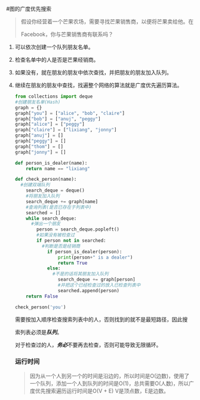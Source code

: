 #图的广度优先搜索

> 假设你经营着一个芒果农场，需要寻找芒果销售商，以便将芒果卖给他。在 
>
> Facebook，你与芒果销售商有联系吗？

1. 可以依次创建一个队列朋友名单。

2. 检查名单中的人是否是芒果经销商。

3. 如果没有，就在朋友的朋友中依次查找，并把朋友的朋友加入队列。

4. 继续在朋友的朋友中查找，找遍整个网络的算法就是广度优先遍历算法。

   ``````python
   from collections import deque
   #创建朋友名单(Hash)
   graph = {}
   graph["you"] = ["alice", "bob", "claire"] 
   graph["bob"] = ["anuj", "peggy"] 
   graph["alice"] = ["peggy"] 
   graph["claire"] = ["lixiang", "jonny"] 
   graph["anuj"] = [] 
   graph["peggy"] = [] 
   graph["thom"] = [] 
   graph["jonny"] = []
   
   def person_is_dealer(name):
       return name == "lixiang"
   
   def check_person(name):
     #创建双端队列
       search_deque = deque()
       #将朋友加入队列
       search_deque += graph[name]
       #查询列表(是否已存在于列表中)
       searched = []
       while search_deque:
         #弹出一个朋友
           person = search_deque.popleft()
           #如果没有被检查过
           if person not in searched:
             #判断是否是经销商
               if person_is_dealer(person):
                   print(person+" is a dealer")
                   return True
               else:
                 #不是的话将其朋友加入队列
                   search_deque += graph[person]
                   #并把这个已经检查过的放入已检查列表中
                   searched.append(person)
       return False
   
   check_person('you')
   ``````

   需要按加入顺序检查搜索列表中的人，否则找到的就不是最短路径，因此搜 

   索列表必须是***队列***。 

   对于检查过的人，***务必***不要再去检查，否则可能导致无限循环。

   ### 运行时间

   > 因为从一个人到另一个的时间是沿边的，所以时间是O(边数)，使用了一个队列，添加一个人到队列的时间是O(1)，总共需要O(人数)，所以广度优先搜索遍历运行时间是O(V + E) V是顶点数，E是边数。

   

